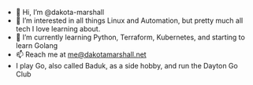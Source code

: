 - 👋 Hi, I’m @dakota-marshall
- 👀 I’m interested in all things Linux and Automation, but pretty much all tech I love learning about.
- 🌱 I’m currently learning Python, Terraform, Kubernetes, and starting to learn Golang
- 📫 Reach me at me@dakotamarshall.net
- I play Go, also called Baduk, as a side hobby, and run the Dayton Go Club

<!--- ![Codewars](https://github.r2v.ch/codewars?user=dakota-marshall&stroke=%23BB432C) --->
<!---
dakota-marshall/dakota-marshall is a ✨ special ✨ repository because its `README.md` (this file) appears on your GitHub profile.
You can click the Preview link to take a look at your changes.
--->
